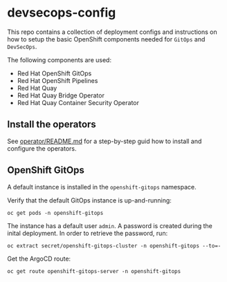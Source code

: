 # devsecops-config

This repo contains a collection of deployment configs and instructions on how to setup the basic OpenShift components needed for `GitOps` and `DevSecOps`.

The following components are used:

* Red Hat OpenShift GitOps
* Red Hat OpenShift Pipelines
* Red Hat Quay
* Red Hat Quay Bridge Operator
* Red Hat Quay Container Security Operator


## Install the operators

See [operator/README.md](operators/README.md) for a step-by-step guid how to install and configure the operators.


## OpenShift GitOps

A default instance is installed in the `openshift-gitops` namespace. 

Verify that the default GitOps instance is up-and-running:

```shell
oc get pods -n openshift-gitops
```

The instance has a default user `admin`. A password is created during the inital deployment. In order to retrieve the password, run:

```shell
oc extract secret/openshift-gitops-cluster -n openshift-gitops --to=-
```

Get the ArgoCD route:

```shell
oc get route openshift-gitops-server -n openshift-gitops
```

